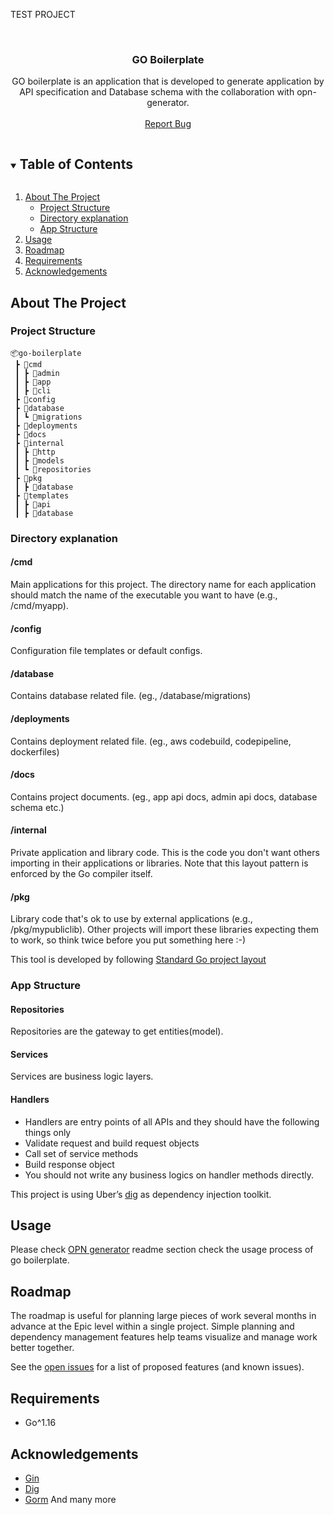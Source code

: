 TEST PROJECT

<!-- PROJECT LOGO -->
<br />
<p align="center">
  <h3 align="center">GO Boilerplate</h3>
  <p align="center">
    GO boilerplate is an application that is developed to generate application by API specification and Database schema with the collaboration with opn-generator.  
    <br />
    <br />
    <a href="https://github.com/opn-ooo/opn-generator/issues/new">Report Bug</a>
  </p>
</p>

<!-- TABLE OF CONTENTS -->
<details open="open">
  <summary><h2 style="display: inline-block">Table of Contents</h2></summary>
  <ol>
    <li>
      <a href="#about-the-project">About The Project</a>
      <ul>
        <li><a href="#project-structure">Project Structure</a></li>
        <li><a href="#directory-explanation">Directory explanation</a></li>
        <li><a href="#app-structure">App Structure</a></li>
      </ul>
    </li>
    <li>
      <a href="#usage">Usage</a>
    </li>
    <li><a href="#roadmap">Roadmap</a></li>
    <li><a href="#requirements">Requirements</a></li>
    <li><a href="#acknowledgements">Acknowledgements</a></li>
  </ol>
</details>

<!-- ABOUT THE PROJECT -->

## About The Project

### Project Structure

```
📦go-boilerplate
 ┣ 📂cmd
 ┃ ┣ 📂admin
 ┃ ┣ 📂app
 ┃ ┣ 📂cli
 ┣ 📂config
 ┣ 📂database
 ┃ ┗ 📂migrations
 ┣ 📂deployments
 ┣ 📂docs
 ┣ 📂internal
 ┃ ┣ 📂http
 ┃ ┣ 📂models
 ┃ ┗ 📂repositories
 ┣ 📂pkg
 ┃ ┣ 📂database
 ┣ 📂templates
 ┃ ┣ 📂api
 ┃ ┣ 📂database
```

### Directory explanation

#### /cmd

Main applications for this project. The directory name for each application should match the name of the executable you want to have (e.g., /cmd/myapp).

#### /config

Configuration file templates or default configs.

#### /database

Contains database related file. (eg., /database/migrations)

#### /deployments

Contains deployment related file. (eg., aws codebuild, codepipeline, dockerfiles)

#### /docs

Contains project documents. (eg., app api docs, admin api docs, database schema etc.)

#### /internal

Private application and library code. This is the code you don't want others importing in their applications or libraries. Note that this layout pattern is enforced by the Go compiler itself.

#### /pkg

Library code that's ok to use by external applications (e.g., /pkg/mypubliclib). Other projects will import these libraries expecting them to work, so think twice before you put something here :-)

This tool is developed by following [Standard Go project layout](https://github.com/golang-standards/project-layout)

### App Structure

#### Repositories

Repositories are the gateway to get entities(model).

#### Services

Services are business logic layers.

#### Handlers

-   Handlers are entry points of all APIs and they should have the following things only
-   Validate request and build request objects
-   Call set of service methods
-   Build response object
-   You should not write any business logics on handler methods directly.

This project is using Uber’s [dig](https://github.com/uber-go/dig) as dependency injection toolkit.

<!-- USAGE EXAMPLES -->

## Usage

Please check [OPN generator](https://github.com/opn-ooo/opn-generator) readme section check the usage process of go boilerplate.

<!-- ROADMAP -->

## Roadmap

The roadmap is useful for planning large pieces of work several months in advance at the Epic level within a single project. Simple planning and dependency management features help teams visualize and manage work better together.

See the [open issues](https://github.com/opn-ooo/go-boilerplate/issues?q=is%3Aopen+is%3Aissue) for a list of proposed features (and known issues).

<!-- REQUIREMENTS -->

## Requirements

-   Go^1.16

<!-- ACKNOWLEDGEMENTS -->

## Acknowledgements

-   [Gin](https://gin-gonic.com)
-   [Dig](https://pkg.go.dev/go.uber.org/dig)
-   [Gorm](https://gorm.io)
    And many more
